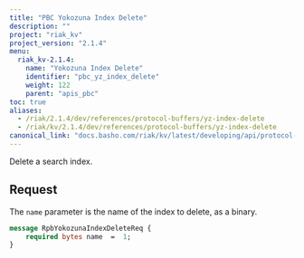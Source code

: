 ```yaml
---
title: "PBC Yokozuna Index Delete"
description: ""
project: "riak_kv"
project_version: "2.1.4"
menu:
  riak_kv-2.1.4:
    name: "Yokozuna Index Delete"
    identifier: "pbc_yz_index_delete"
    weight: 122
    parent: "apis_pbc"
toc: true
aliases:
  - /riak/2.1.4/dev/references/protocol-buffers/yz-index-delete
  - /riak/kv/2.1.4/dev/references/protocol-buffers/yz-index-delete
canonical_link: "docs.basho.com/riak/kv/latest/developing/api/protocol-buffers/yz-index-delete"
---
```


Delete a search index.

## Request

The `name` parameter is the name of the index to delete, as a binary.

```protobuf
message RpbYokozunaIndexDeleteReq {
    required bytes name  =  1;
}
```
